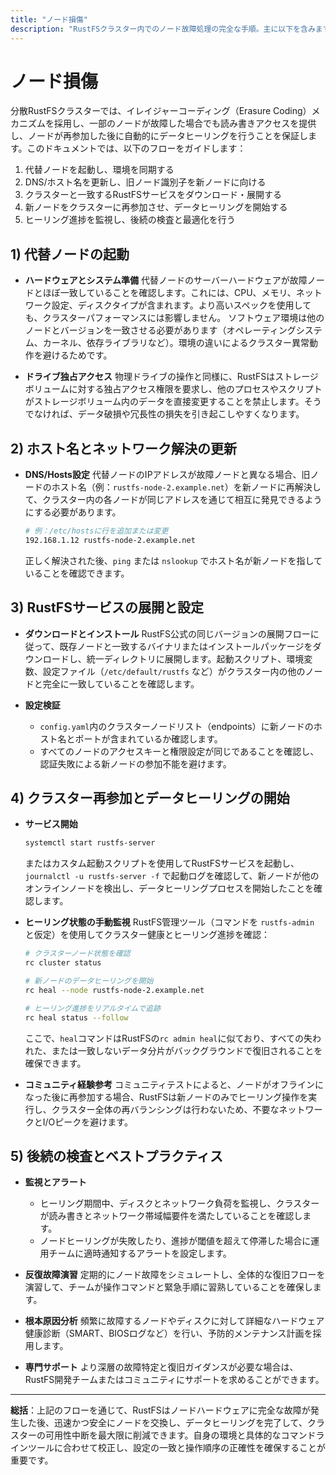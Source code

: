 ```yaml
---
title: "ノード損傷"
description: "RustFSクラスター内でのノード故障処理の完全な手順。主に以下を含みます：代替ノードハードウェア準備、設定更新、サービス展開、クラスター再参加、データヒーリング、および後続の検査とベストプラクティス等の重要な段階。"
---
```


# ノード損傷

分散RustFSクラスターでは、イレイジャーコーディング（Erasure Coding）メカニズムを採用し、一部のノードが故障した場合でも読み書きアクセスを提供し、ノードが再参加した後に自動的にデータヒーリングを行うことを保証します。このドキュメントでは、以下のフローをガイドします：

1. 代替ノードを起動し、環境を同期する
2. DNS/ホスト名を更新し、旧ノード識別子を新ノードに向ける
3. クラスターと一致するRustFSサービスをダウンロード・展開する
4. 新ノードをクラスターに再参加させ、データヒーリングを開始する
5. ヒーリング進捗を監視し、後続の検査と最適化を行う

## 1) 代替ノードの起動

* **ハードウェアとシステム準備**
  代替ノードのサーバーハードウェアが故障ノードとほぼ一致していることを確認します。これには、CPU、メモリ、ネットワーク設定、ディスクタイプが含まれます。より高いスペックを使用しても、クラスターパフォーマンスには影響しません。
  ソフトウェア環境は他のノードとバージョンを一致させる必要があります（オペレーティングシステム、カーネル、依存ライブラリなど）。環境の違いによるクラスター異常動作を避けるためです。

* **ドライブ独占アクセス**
  物理ドライブの操作と同様に、RustFSはストレージボリュームに対する独占アクセス権限を要求し、他のプロセスやスクリプトがストレージボリューム内のデータを直接変更することを禁止します。そうでなければ、データ破損や冗長性の損失を引き起こしやすくなります。

## 2) ホスト名とネットワーク解決の更新

* **DNS/Hosts設定**
  代替ノードのIPアドレスが故障ノードと異なる場合、旧ノードのホスト名（例：`rustfs-node-2.example.net`）を新ノードに再解決して、クラスター内の各ノードが同じアドレスを通じて相互に発見できるようにする必要があります。

  ```bash
  # 例：/etc/hostsに行を追加または変更
  192.168.1.12 rustfs-node-2.example.net
  ```

  正しく解決された後、`ping` または `nslookup` でホスト名が新ノードを指していることを確認できます。

## 3) RustFSサービスの展開と設定

* **ダウンロードとインストール**
  RustFS公式の同じバージョンの展開フローに従って、既存ノードと一致するバイナリまたはインストールパッケージをダウンロードし、統一ディレクトリに展開します。起動スクリプト、環境変数、設定ファイル（`/etc/default/rustfs` など）がクラスター内の他のノードと完全に一致していることを確認します。

* **設定検証**

  * `config.yaml`内のクラスターノードリスト（endpoints）に新ノードのホスト名とポートが含まれているか確認します。
  * すべてのノードのアクセスキーと権限設定が同じであることを確認し、認証失敗による新ノードの参加不能を避けます。

## 4) クラスター再参加とデータヒーリングの開始

* **サービス開始**

  ```bash
  systemctl start rustfs-server
  ```

  またはカスタム起動スクリプトを使用してRustFSサービスを起動し、`journalctl -u rustfs-server -f` で起動ログを確認して、新ノードが他のオンラインノードを検出し、データヒーリングプロセスを開始したことを確認します。

* **ヒーリング状態の手動監視**
  RustFS管理ツール（コマンドを `rustfs-admin` と仮定）を使用してクラスター健康とヒーリング進捗を確認：

  ```bash
  # クラスターノード状態を確認
  rc cluster status

  # 新ノードのデータヒーリングを開始
  rc heal --node rustfs-node-2.example.net

  # ヒーリング進捗をリアルタイムで追跡
  rc heal status --follow
  ```

  ここで、`heal`コマンドはRustFSの`rc admin heal`に似ており、すべての失われた、または一致しないデータ分片がバックグラウンドで復旧されることを確保できます。

* **コミュニティ経験参考**
  コミュニティテストによると、ノードがオフラインになった後に再参加する場合、RustFSは新ノードのみでヒーリング操作を実行し、クラスター全体の再バランシングは行わないため、不要なネットワークとI/Oピークを避けます。

## 5) 後続の検査とベストプラクティス

* **監視とアラート**

  * ヒーリング期間中、ディスクとネットワーク負荷を監視し、クラスターが読み書きとネットワーク帯域幅要件を満たしていることを確認します。
  * ノードヒーリングが失敗したり、進捗が閾値を超えて停滞した場合に運用チームに適時通知するアラートを設定します。

* **反復故障演習**
  定期的にノード故障をシミュレートし、全体的な復旧フローを演習して、チームが操作コマンドと緊急手順に習熟していることを確保します。

* **根本原因分析**
  頻繁に故障するノードやディスクに対して詳細なハードウェア健康診断（SMART、BIOSログなど）を行い、予防的メンテナンス計画を採用します。

* **専門サポート**
  より深層の故障特定と復旧ガイダンスが必要な場合は、RustFS開発チームまたはコミュニティにサポートを求めることができます。

---

**総括**：上記のフローを通じて、RustFSはノードハードウェアに完全な故障が発生した後、迅速かつ安全にノードを交換し、データヒーリングを完了して、クラスターの可用性中断を最大限に削減できます。自身の環境と具体的なコマンドラインツールに合わせて校正し、設定の一致と操作順序の正確性を確保することが重要です。

